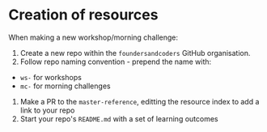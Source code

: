# Creation of resources

When making a new workshop/morning challenge:
1. Create a new repo within the `foundersandcoders` GitHub organisation.
1. Follow repo naming convention - prepend the name with:
  - `ws-` for workshops
  - `mc-` for morning challenges
1. Make a PR to the `master-reference`, editting the resource index to add a link to your repo
1. Start your repo's `README.md` with a set of learning outcomes
